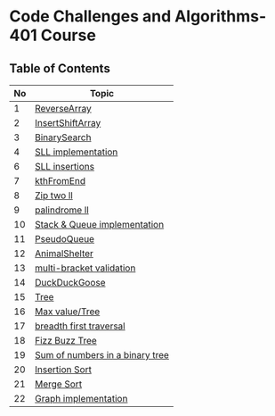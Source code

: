 # Code Challenges and Algorithms- 401 Course

## Table of Contents  

|No|Topic|
|--|-----|
|1|[ReverseArray](challenges/arrayReverse)|
|2|[InsertShiftArray](challenges/arrayShift)|
|3|[BinarySearch](challenges/arrayBinarySearch)|
|4|[SLL implementation](Data-Structures/linkedList)|
|6|[SLL insertions](Data-Structures/linkedList)|
|7|[kthFromEnd](Data-Structures/linkedList)|
|8|[Zip two ll](challenges/llZip)|
|9|[palindrome ll](challenges/palindrom)|
|10|[Stack & Queue implementation](Data-Structures/stacksAndQueues)|
|11|[PseudoQueue](challenges/queueWithStacks)|
|12|[AnimalShelter](challenges/fifoAnimalShelter)|
|13|[multi-bracket validation](challenges/multiBracketValidation)|
|14|[DuckDuckGoose](challenges/duckDuckGoose)|
|15|[Tree](Data-Structures/tree)|
|16|[Max value/Tree](Data-Structures/tree)|
|17|[breadth first traversal](Data-Structures/tree)|
|18|[Fizz Buzz Tree](challenges/fizzBuzzTree)|
|19|[Sum of numbers in a binary tree](challenges/sumNumbersBT)|
|20|[Insertion Sort](challenges/insertionSort)|
|21|[Merge Sort](challenges/mergeSort)|
|22|[Graph implementation](Data-Structures/graph)|

